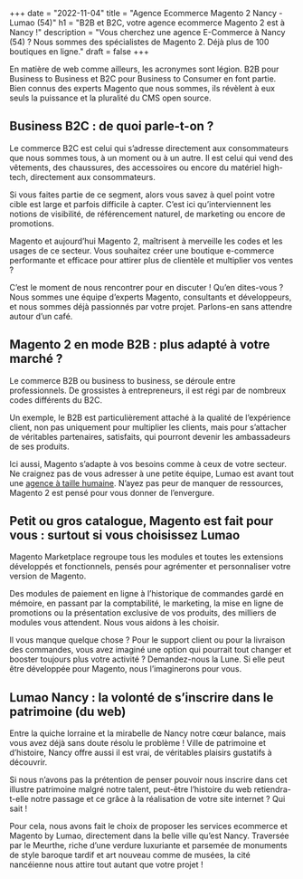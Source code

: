 +++
date = "2022-11-04"
title = "Agence Ecommerce Magento 2 Nancy - Lumao (54)"
h1 = "B2B et B2C, votre agence ecommerce Magento 2 est à Nancy !"
description = "Vous cherchez une agence E-Commerce à Nancy (54) ? Nous sommes des spécialistes de Magento 2. Déjà plus de 100 boutiques en ligne."
draft = false
+++

En matière de web comme ailleurs, les acronymes sont légion. B2B pour Business to Business et B2C pour Business to Consumer en font partie. Bien connus des experts Magento que nous sommes, ils révèlent à eux seuls la puissance et la pluralité du CMS open source.

## Business B2C : de quoi parle-t-on ?

Le commerce B2C est celui qui s’adresse directement aux consommateurs que nous sommes tous, à un moment ou à un autre. Il est celui qui vend des vêtements, des chaussures, des accessoires ou encore du matériel high-tech, directement aux consommateurs.

Si vous faites partie de ce segment, alors vous savez à quel point votre cible est large et parfois difficile à capter. C’est ici qu’interviennent les notions de visibilité, de référencement naturel, de marketing ou encore de promotions.

Magento et aujourd’hui Magento 2, maîtrisent à merveille les codes et les usages de ce secteur. Vous souhaitez créer une boutique e-commerce performante et efficace pour attirer plus de clientèle et multiplier vos ventes ?

C’est le moment de nous rencontrer pour en discuter ! Qu’en dites-vous ? Nous sommes une équipe d’experts Magento, consultants et développeurs, et nous sommes déjà passionnés par votre projet. Parlons-en sans attendre autour d’un café.

## Magento 2 en mode B2B : plus adapté à votre marché ?

Le commerce B2B ou business to business, se déroule entre professionnels. De grossistes à entrepreneurs, il est régi par de nombreux codes différents du B2C.

Un exemple, le B2B est particulièrement attaché à la qualité de l’expérience client, non pas uniquement pour multiplier les clients, mais pour s’attacher de véritables partenaires, satisfaits, qui pourront devenir les ambassadeurs de ses produits.

Ici aussi, Magento s’adapte à vos besoins comme à ceux de votre secteur. Ne craignez pas de vous adresser à une petite équipe, Lumao est avant tout une [agence à taille humaine](/agence-ecom/). N’ayez pas peur de manquer de ressources, Magento 2 est pensé pour vous donner de l’envergure.

## Petit ou gros catalogue, Magento est fait pour vous : surtout si vous choisissez Lumao

Magento Marketplace regroupe tous les modules et toutes les extensions développés et fonctionnels, pensés pour agrémenter et personnaliser votre version de Magento.

Des modules de paiement en ligne à l’historique de commandes gardé en mémoire, en passant par la comptabilité, le marketing, la mise en ligne de promotions ou la présentation exclusive de vos produits, des milliers de modules vous attendent. Nous vous aidons à les choisir.

Il vous manque quelque chose ? Pour le support client ou pour la livraison des commandes, vous avez imaginé une option qui pourrait tout changer et booster toujours plus votre activité ? Demandez-nous la Lune. Si elle peut être développée pour Magento, nous l’imaginerons pour vous.

## Lumao Nancy : la volonté de s’inscrire dans le patrimoine (du web)

Entre la quiche lorraine et la mirabelle de Nancy notre cœur balance, mais vous avez déjà sans doute résolu le problème ! Ville de patrimoine et d’histoire, Nancy offre aussi il est vrai, de véritables plaisirs gustatifs à découvrir.

Si nous n’avons pas la prétention de penser pouvoir nous inscrire dans cet illustre patrimoine malgré notre talent, peut-être l’histoire du web retiendra-t-elle notre passage et ce grâce à la réalisation de votre site internet ? Qui sait !

Pour cela, nous avons fait le choix de proposer les services ecommerce et Magento by Lumao, directement dans la belle ville qu’est Nancy. Traversée par le Meurthe, riche d’une verdure luxuriante et parsemée de monuments de style baroque tardif et art nouveau comme de musées, la cité nancéienne nous attire tout autant que votre projet !
